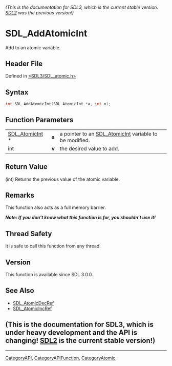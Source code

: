 ###### (This is the documentation for SDL3, which is the current stable version. [SDL2](https://wiki.libsdl.org/SDL2/) was the previous version!)
# SDL_AddAtomicInt

Add to an atomic variable.

## Header File

Defined in [<SDL3/SDL_atomic.h>](https://github.com/libsdl-org/SDL/blob/main/include/SDL3/SDL_atomic.h)

## Syntax

```c
int SDL_AddAtomicInt(SDL_AtomicInt *a, int v);
```

## Function Parameters

|                                  |       |                                                                         |
| -------------------------------- | ----- | ----------------------------------------------------------------------- |
| [SDL_AtomicInt](SDL_AtomicInt) * | **a** | a pointer to an [SDL_AtomicInt](SDL_AtomicInt) variable to be modified. |
| int                              | **v** | the desired value to add.                                               |

## Return Value

(int) Returns the previous value of the atomic variable.

## Remarks

This function also acts as a full memory barrier.

***Note: If you don't know what this function is for, you shouldn't use
it!***

## Thread Safety

It is safe to call this function from any thread.

## Version

This function is available since SDL 3.0.0.

## See Also

- [SDL_AtomicDecRef](SDL_AtomicDecRef)
- [SDL_AtomicIncRef](SDL_AtomicIncRef)


## (This is the documentation for SDL3, which is under heavy development and the API is changing! [SDL2](https://wiki.libsdl.org/SDL2/) is the current stable version!)



----
[CategoryAPI](CategoryAPI), [CategoryAPIFunction](CategoryAPIFunction), [CategoryAtomic](CategoryAtomic)

